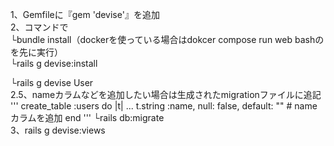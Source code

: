 1、Gemfileに『gem 'devise'』を追加  
2、コマンドで  
└bundle install（dockerを使っている場合はdokcer compose run web bashのを先に実行）  
└rails g devise:install  

└rails g devise User  
2.5、nameカラムなどを追加したい場合は生成されたmigrationファイルに追記  
'''
    create_table :users do |t|
    ...
      t.string :name, null: false, default: "" # nameカラムを追加
    end
'''
└rails db:migrate  
3、rails g devise:views  
